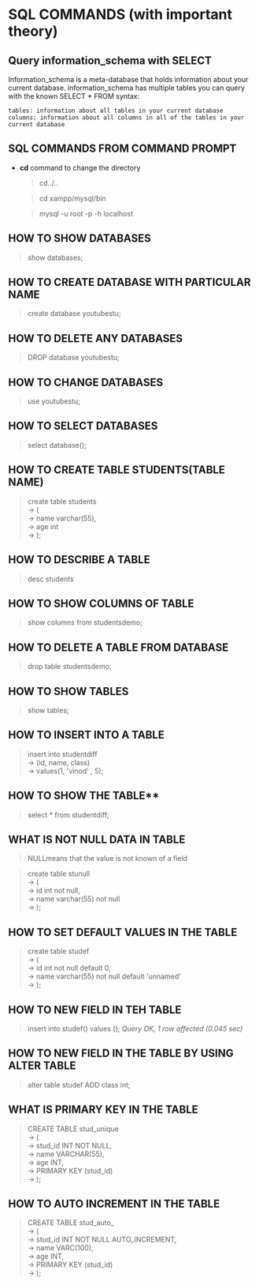 # SQL COMMANDS (with important theory)

## Query information_schema with SELECT

Information_schema is a meta-database that holds information about your current database. information_schema has multiple tables you can query with the known SELECT * FROM syntax:

    tables: information about all tables in your current database
    columns: information about all columns in all of the tables in your current database 


## SQL COMMANDS FROM COMMAND PROMPT

- **cd** command to change the directory

  > cd../..

  > cd xampp/mysql/bin

  > mysql -u root -p -h localhost

## HOW TO SHOW DATABASES

  > show databases;

## HOW TO CREATE DATABASE WITH PARTICULAR NAME

  > create database youtubestu;

## HOW TO DELETE ANY DATABASES

  > DROP database youtubestu;
  
## HOW TO CHANGE DATABASES

  > use youtubestu;


## HOW TO SELECT DATABASES
   
  > select database();


## HOW TO CREATE TABLE STUDENTS(TABLE NAME)

  > create table students <br>
    -> ( <br>
    -> name varchar(55), <br>
    -> age int <br>
    -> );
  
## HOW TO DESCRIBE A TABLE

   > desc students

## HOW TO SHOW COLUMNS OF TABLE

   > show columns from studentsdemo;

## HOW TO DELETE A TABLE FROM DATABASE

   > drop table studentsdemo;

## HOW TO SHOW TABLES

   > show tables;

## HOW TO INSERT INTO A TABLE

   > insert into studentdiff <br>
    -> (id, name, class) <br>
    -> values(1, 'vinod' , 5);


## HOW TO SHOW THE TABLE**

   > select * from studentdiff;


## WHAT IS NOT NULL DATA IN TABLE

   > NULLmeans that the value is not known of a field

   > create table stunull <br>
    -> ( <br>
    -> id int not null, <br>
    -> name varchar(55) not null <br>
    -> );

## HOW TO SET DEFAULT VALUES IN THE TABLE

   > create table studef <br>
    -> ( <br>
    -> id int not null default 0, <br>
    -> name varchar(55) not null default 'unnamed' <br>
    -> );


## HOW TO NEW FIELD IN TEH TABLE

   > insert into studef() values ();
_Query OK, 1 row affected (0.045 sec)_

## HOW TO NEW FIELD IN THE TABLE BY USING ALTER TABLE

   > alter table studef ADD class int;

## WHAT IS PRIMARY KEY IN THE TABLE

   > CREATE TABLE stud_unique <br>
    -> ( <br>
    -> stud_id INT NOT NULL, <br>
    -> name VARCHAR(55), <br>
    -> age INT, <br>
    -> PRIMARY KEY (stud_id) <br>
    -> );

## HOW TO AUTO INCREMENT IN THE TABLE

   > CREATE TABLE stud_auto_ <br>
    -> ( <br>
    -> stud_id INT NOT NULL AUTO_INCREMENT, <br>
    -> name VARC(100), <br>
    -> age INT, <br>
    -> PRIMARY KEY (stud_id) <br>
    -> );
